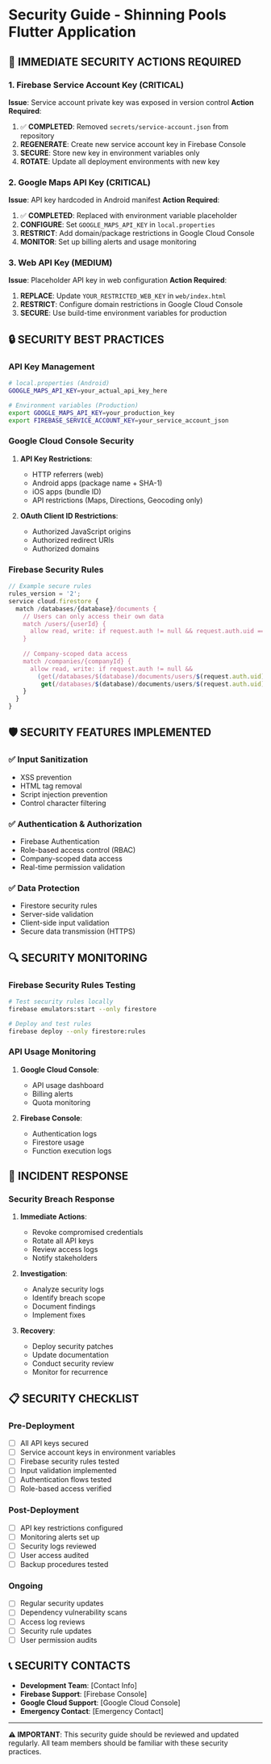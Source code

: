 # Security Guide - Shinning Pools Flutter Application

## 🚨 IMMEDIATE SECURITY ACTIONS REQUIRED

### 1. Firebase Service Account Key (CRITICAL)
**Issue**: Service account private key was exposed in version control
**Action Required**:
1. ✅ **COMPLETED**: Removed `secrets/service-account.json` from repository
2. **REGENERATE**: Create new service account key in Firebase Console
3. **SECURE**: Store new key in environment variables only
4. **ROTATE**: Update all deployment environments with new key

### 2. Google Maps API Key (CRITICAL)
**Issue**: API key hardcoded in Android manifest
**Action Required**:
1. ✅ **COMPLETED**: Replaced with environment variable placeholder
2. **CONFIGURE**: Set `GOOGLE_MAPS_API_KEY` in `local.properties`
3. **RESTRICT**: Add domain/package restrictions in Google Cloud Console
4. **MONITOR**: Set up billing alerts and usage monitoring

### 3. Web API Key (MEDIUM)
**Issue**: Placeholder API key in web configuration
**Action Required**:
1. **REPLACE**: Update `YOUR_RESTRICTED_WEB_KEY` in `web/index.html`
2. **RESTRICT**: Configure domain restrictions in Google Cloud Console
3. **SECURE**: Use build-time environment variables for production

## 🔒 SECURITY BEST PRACTICES

### API Key Management
```bash
# local.properties (Android)
GOOGLE_MAPS_API_KEY=your_actual_api_key_here

# Environment variables (Production)
export GOOGLE_MAPS_API_KEY=your_production_key
export FIREBASE_SERVICE_ACCOUNT_KEY=your_service_account_json
```

### Google Cloud Console Security
1. **API Key Restrictions**:
   - HTTP referrers (web)
   - Android apps (package name + SHA-1)
   - iOS apps (bundle ID)
   - API restrictions (Maps, Directions, Geocoding only)

2. **OAuth Client ID Restrictions**:
   - Authorized JavaScript origins
   - Authorized redirect URIs
   - Authorized domains

### Firebase Security Rules
```javascript
// Example secure rules
rules_version = '2';
service cloud.firestore {
  match /databases/{database}/documents {
    // Users can only access their own data
    match /users/{userId} {
      allow read, write: if request.auth != null && request.auth.uid == userId;
    }
    
    // Company-scoped data access
    match /companies/{companyId} {
      allow read, write: if request.auth != null && 
        (get(/databases/$(database)/documents/users/$(request.auth.uid)).data.companyId == companyId ||
         get(/databases/$(database)/documents/users/$(request.auth.uid)).data.role == 'root');
    }
  }
}
```

## 🛡️ SECURITY FEATURES IMPLEMENTED

### ✅ Input Sanitization
- XSS prevention
- HTML tag removal
- Script injection prevention
- Control character filtering

### ✅ Authentication & Authorization
- Firebase Authentication
- Role-based access control (RBAC)
- Company-scoped data access
- Real-time permission validation

### ✅ Data Protection
- Firestore security rules
- Server-side validation
- Client-side input validation
- Secure data transmission (HTTPS)

## 🔍 SECURITY MONITORING

### Firebase Security Rules Testing
```bash
# Test security rules locally
firebase emulators:start --only firestore

# Deploy and test rules
firebase deploy --only firestore:rules
```

### API Usage Monitoring
1. **Google Cloud Console**:
   - API usage dashboard
   - Billing alerts
   - Quota monitoring

2. **Firebase Console**:
   - Authentication logs
   - Firestore usage
   - Function execution logs

## 🚨 INCIDENT RESPONSE

### Security Breach Response
1. **Immediate Actions**:
   - Revoke compromised credentials
   - Rotate all API keys
   - Review access logs
   - Notify stakeholders

2. **Investigation**:
   - Analyze security logs
   - Identify breach scope
   - Document findings
   - Implement fixes

3. **Recovery**:
   - Deploy security patches
   - Update documentation
   - Conduct security review
   - Monitor for recurrence

## 📋 SECURITY CHECKLIST

### Pre-Deployment
- [ ] All API keys secured
- [ ] Service account keys in environment variables
- [ ] Firebase security rules tested
- [ ] Input validation implemented
- [ ] Authentication flows tested
- [ ] Role-based access verified

### Post-Deployment
- [ ] API key restrictions configured
- [ ] Monitoring alerts set up
- [ ] Security logs reviewed
- [ ] User access audited
- [ ] Backup procedures tested

### Ongoing
- [ ] Regular security updates
- [ ] Dependency vulnerability scans
- [ ] Access log reviews
- [ ] Security rule updates
- [ ] User permission audits

## 📞 SECURITY CONTACTS

- **Development Team**: [Contact Info]
- **Firebase Support**: [Firebase Console]
- **Google Cloud Support**: [Google Cloud Console]
- **Emergency Contact**: [Emergency Contact]

---

**⚠️ IMPORTANT**: This security guide should be reviewed and updated regularly. All team members should be familiar with these security practices. 
